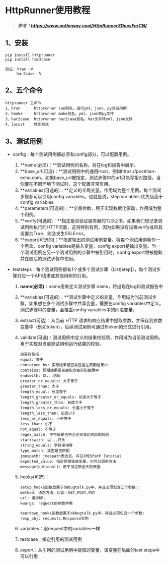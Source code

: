 # HttpRunner使用教程



> ##### 参考：https://www.ontheway.cool/HttpRunner3DocsForCN/

## 1、安装

```
pip install httprunner
pip install har2case

验证: hrun -V
	 har2case -V
```

## 2、五个命令

```
httprunner 主命令
1、hrun		httprunner run别名，运行yml、json、py测试用例
2、hmake		httprunner make别名，yml、json转py文件
3、har2case	httprunner har2case别名，har文件转yml、json文件
4、locust	性能测试
```

## 3、测试用例

- config：每个测试用例都必须有config部分，可以配置用例。
  1. **name(必须)：**测试用例的名称，将在log和报告中展示。
  2. **base_url(可选)：**测试用例中的通用Host，例如https://postman-echo.com。如果base_url被指定，测试步骤中的url只能写相对路径。当你要在不同环境下测试时，这个配置非常有用。
  3. **variables(可选的)：**定义的全局变量，作用域为整个用例。每个测试步骤都可以引用config variables。也就是说，step variables 优先级高于 config variables.
  4. **parameters(可选的)：**全局参数，用于实现数据化驱动，作用域为整个用例。
  5. **verify(可选的)：**指定是否验证服务器的TLS证书。如果我们想记录测试用例执行的HTTP流量，这将特别有用，因为如果没有设置verify或将其设置为True，则会发生SSLError。
  6. **export(可选的)：**指定输出的测试用例变量。将每个测试用例看作一个黑盒，config variables是输入变量，config export是输出变量。当一个测试用例在另一个测试用例的步骤中被引用时，config export将被提取并在随后的测试步骤中使用。

- teststeps：每个测试用例都有1个或多个测试步骤（List[step]），每个测试步骤对应一个API请求或其他用例的引用。

  1. **name(必须)**：name用来定义测试步骤 name，将出现在log和测试报告中

  2. **variables(可选的)：**测试步骤中定义的变量，作用域为当前测试步骤。如果想在多个测试步骤中共享变量，需要在config variables中定义。测试步骤中的变量，会覆盖config variables中的同名变量。

  3. extract(可选)：从当前 HTTP 请求的响应结果中提取参数，并保存到参数变量中（例如token），后续测试用例可通过$token的形式进行引用。

  4. validate(可选)：测试用例中定义的结果校验项，作用域为当前测试用例，用于实现对当前测试用例运行结果的校验。

     ```
     运算符包括:
     equal: 等于
     contained_by: 实际结果是否被包含在预期结果中
     contains: 预期结果是否被包含在实际结果中
     endswith: 以...结尾
     greater_or_equals: 大于等于
     greater_than: 大于
     length_equal: 长度等于
     length_greater_or_equals: 长度大于等于
     length_greater_than: 长度大于
     length_less_or_equals: 长度小于等于
     length_less_than: 长度小于
     less_or_equals: 小于等于
     less_than: 小于
     not_equal: 不等于
     regex_match: 字符串是否符合正则表达式匹配规则
     startswith: 以...开头
     string_equals: 字符串相等
     type_match: 类型是否匹配
     jmespath: jmespath表达式，详见JMESPath Tutorial
     expected_value: 指定期望值或变量，也可以调用方法
     message(optional): 用于描述断言失败原因
     ```

  5. hooks(可选)：

     ```
     setup_hooks函数放置于debugtalk.py中，并且必须包含三个参数：
     method: 请求方法，比如：GET,POST,PUT
     url: 请求URL
     kwargs: request的参数字典
     
     teardown_hooks函数放置于debugtalk.py中，并且必须包含一个参数:
     resp_obj: requests.Response实例
     ```

     

  6. variables：跟request中的variables一样

  7. testcase：指定引用的测试用例

  8. export：从引用的测试用例中提取的变量，该变量在后面的test steps中可以引用

     
